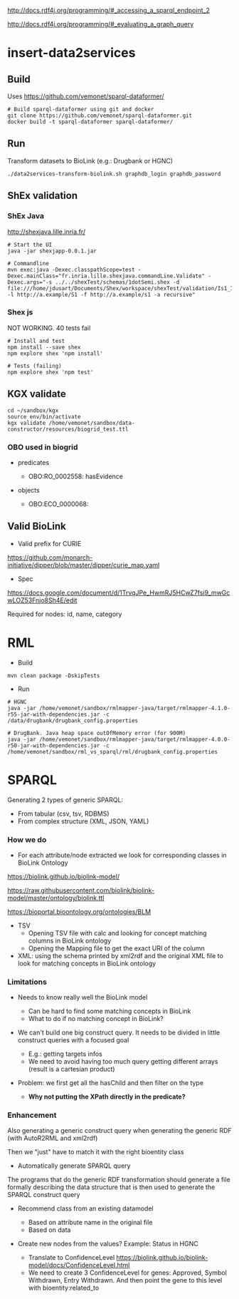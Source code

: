 http://docs.rdf4j.org/programming/#_accessing_a_sparql_endpoint_2

http://docs.rdf4j.org/programming/#_evaluating_a_graph_query

# insert-data2services

## Build

Uses https://github.com/vemonet/sparql-dataformer/

```shell
# Build sparql-dataformer using git and docker
git clone https://github.com/vemonet/sparql-dataformer.git
docker build -t sparql-dataformer sparql-dataformer/
```

## Run

Transform datasets to BioLink (e.g.: Drugbank or HGNC)

```shell
./data2services-transform-biolink.sh graphdb_login graphdb_password
```



## ShEx validation

### ShEx Java

http://shexjava.lille.inria.fr/

```shell
# Start the UI
java -jar shexjapp-0.0.1.jar

# Commandline
mvn exec:java -Dexec.classpathScope=test -Dexec.mainClass="fr.inria.lille.shexjava.commandLine.Validate" -Dexec.args="-s ../../shexTest/schemas/1dotSemi.shex -d file:///home/jdusart/Documents/Shex/workspace/shexTest/validation/Is1_Ip1_Io1.ttl -l http://a.example/S1 -f http://a.example/s1 -a recursive"
```



### Shex js

NOT WORKING. 40 tests fail

```shell
# Install and test
npm install --save shex
npm explore shex 'npm install'

# Tests (failing)
npm explore shex 'npm test'
```



## KGX validate

```shell
cd ~/sandbox/kgx
source env/bin/activate
kgx validate /home/vemonet/sandbox/data-constructor/resources/biogrid_test.ttl
```



### OBO used in biogrid

* predicates
  * OBO:RO_0002558: hasEvidence

* objects
  * OBO:ECO_0000068: 



## Valid BioLink

- Valid prefix for CURIE

https://github.com/monarch-initiative/dipper/blob/master/dipper/curie_map.yaml

- Spec

https://docs.google.com/document/d/1TrvqJPe_HwmRJ5HCwZ7fsi9_mwGcwLOZ53Fnjo8Sh4E/edit

Required for nodes: id, name, category



# RML

* Build

```shell
mvn clean package -DskipTests
```

* Run

```shell
# HGNC
java -jar /home/vemonet/sandbox/rmlmapper-java/target/rmlmapper-4.1.0-r55-jar-with-dependencies.jar -c /data/drugbank/drugbank_config.properties

# DrugBank. Java heap space outOfMemory error (for 900M)
java -jar /home/vemonet/sandbox/rmlmapper-java/target/rmlmapper-4.0.0-r50-jar-with-dependencies.jar -c /home/vemonet/sandbox/rml_vs_sparql/rml/drugbank_config.properties
```



# SPARQL

Generating 2 types of generic SPARQL:

* From tabular (csv, tsv, RDBMS)
* From complex structure (XML, JSON, YAML)

### How we do

* For each attribute/node extracted we look for corresponding classes in BioLink Ontology

https://biolink.github.io/biolink-model/

https://raw.githubusercontent.com/biolink/biolink-model/master/ontology/biolink.ttl

https://bioportal.bioontology.org/ontologies/BLM

* TSV
  * Opening TSV file with calc and looking for concept matching columns in BioLink ontology
  * Opening  the Mapping file to get the exact URI of the column
* XML: using the schema printed by xml2rdf and the original XML file to look for matching concepts in BioLink ontology



### Limitations

* Needs to know really well the BioLink model
  * Can be hard to find some matching concepts in BioLink
  * What to do if no matching concept in BioLink?

* We can't build one big construct query. It needs to be divided in little construct queries with a focused goal
  * E.g.: getting targets infos
  * We need to avoid having too much query getting different arrays (result is a cartesian product)
* Problem: we first get all the hasChild and then filter on the type
  * **Why not putting the XPath directly in the predicate?**

### Enhancement

Also generating a generic construct query when generating the generic RDF (with AutoR2RML and xml2rdf) 

Then we "just" have to match it with the right bioentity class



* Automatically generate SPARQL query

The programs that do the generic RDF transformation should generate a file formally describing the data structure that is then used to generate the SPARQL construct query 



* Recommend class from an existing datamodel
  * Based on attribute name in the original file
  * Based on data 



* Create new nodes from the values? Example: Status in HGNC
  * Translate to ConfidenceLevel https://biolink.github.io/biolink-model/docs/ConfidenceLevel.html
  * We need to create 3 ConfidenceLevel for genes: Approved, Symbol Withdrawn, Entry Withdrawn. And then point the gene to this level with bioentity:related_to 









































